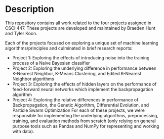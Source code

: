 # Description
This repository contains all work related to the four projects assigned in CSCI 447. These projects are developed and maintained by Braeden Hunt and Tyler Koon.

Each of the projects focused on exploring a unique set of machine learning algorithms/principles and culminated in brief research reports:
- Project 1: Exploring the effects of introducing noise into the training process of a Naive Bayesian classifier
- Project 2: Exploring the underlying difference in performance between K-Nearest Neighbor, K-Means Clustering, and Edited K-Nearest Neighbor algorithms
- Project 3: Exploring the effects of hidden layers on the performance of feed-forward neural networks which implement the backpropagation algorithm
- Project 4: Exploring the relative differences in performance of Backpropagation, the Genetic Algorithm, Differential Evolution, and Particle Swarm Optimization
For each of these projects, we were responsible for implementing the underlying algorithms, preprocessing, training, and evaluation methods from scratch (only relying on general purpose tools such as Pandas and NumPy for representing and working with data). 

